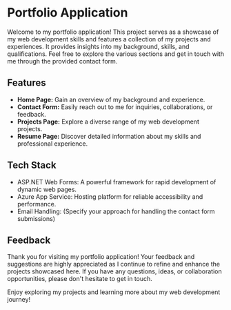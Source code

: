 # Portfolio Application

Welcome to my portfolio application! This project serves as a showcase of my web development skills and features a collection of my projects and experiences. It provides insights into my background, skills, and qualifications. Feel free to explore the various sections and get in touch with me through the provided contact form.

## Features

- **Home Page:** Gain an overview of my background and experience.
- **Contact Form:** Easily reach out to me for inquiries, collaborations, or feedback.
- **Projects Page:** Explore a diverse range of my web development projects.
- **Resume Page:** Discover detailed information about my skills and professional experience.

## Tech Stack

- ASP.NET Web Forms: A powerful framework for rapid development of dynamic web pages.
- Azure App Service: Hosting platform for reliable accessibility and performance.
- Email Handling: (Specify your approach for handling the contact form submissions)


## Feedback

Thank you for visiting my portfolio application! Your feedback and suggestions are highly appreciated as I continue to refine and enhance the projects showcased here. If you have any questions, ideas, or collaboration opportunities, please don't hesitate to get in touch.

Enjoy exploring my projects and learning more about my web development journey!
